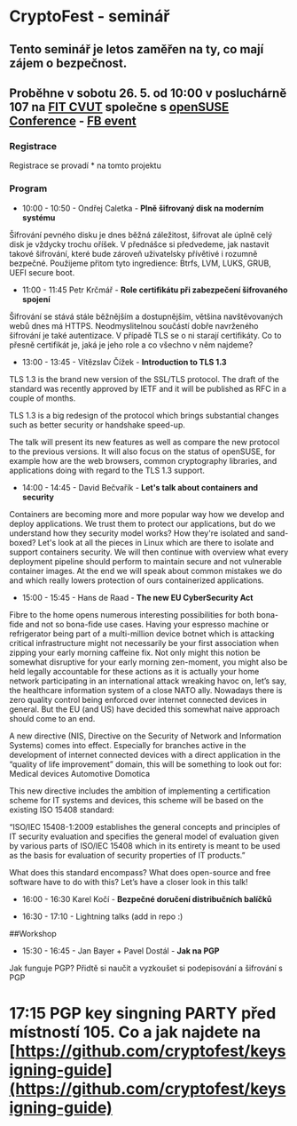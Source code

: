# CryptoFest - seminář

## Tento seminář je letos zaměřen na ty, co mají zájem o bezpečnost.

## Proběhne v sobotu 26. 5. od 10:00 v posluchárně 107 na [FIT CVUT](https://www.fit.cvut.cz) společne s [openSUSE Conference](https://events.opensuse.org/conference/oSC18) - [FB event](https://www.facebook.com/events/245865962642839/)

### Registrace 

Registrace se provadí * na tomto projektu 

### Program


* 10:00 - 10:50 - Ondřej Caletka - **Plně šifrovaný disk na moderním systému**

 Šifrování pevného disku je dnes běžná záležitost, šifrovat ale úplně celý disk je vždycky trochu oříšek. V přednášce si předvedeme, jak nastavit takové šifrování, které bude zároveň uživatelsky přívětivé i rozumně bezpečné. Použijeme přitom tyto ingredience: Btrfs, LVM, LUKS, GRUB, UEFI secure boot.



* 11:00 - 11:45 Petr Krčmář - **Role certifikátu při zabezpečení šifrovaného spojení**

 Šifrování se stává stále běžnějším a dostupnějším, většina navštěvovaných webů dnes má HTTPS. Neodmyslitelnou součástí dobře navrženého šifrování je také autentizace. V případě TLS se o ni starají certifikáty. Co to přesně certifikát je, jaká je jeho role a co všechno v něm najdeme?


* 13:00 - 13:45 - Vítězslav Čížek - **Introduction to TLS 1.3**

 TLS 1.3 is the brand new version of the SSL/TLS protocol. 
The draft of the standard was recently approved by IETF and it will be published as RFC in a couple of months.

 TLS 1.3 is a big redesign of the protocol which brings substantial changes such as better security or handshake speed-up.

 The talk will present its new features as well as compare the new protocol to the previous versions. 
It will also focus on the status of openSUSE, for example how are the web browsers, common cryptography libraries, and applications doing with regard to the TLS 1.3 support.


 

* 14:00 - 14:45 - David Bečvařík - **Let's talk about containers and security**

 Containers are becoming more and more popular way how we develop and deploy applications. We trust them to protect our applications, but do we understand how they security model works? How they're isolated and sand-boxed? Let's look at all the pieces in Linux which are there to isolate and support containers security. We will then continue with overview what every deployment pipeline should perform to maintain secure and  not vulnerable container images. At the end we will speak about common mistakes we do and which really lowers protection of ours containerized applications. 


* 15:00 - 15:45 - Hans de Raad  - **The new EU CyberSecurity Act**

 Fibre to the home opens numerous interesting possibilities for both bona-fide and not so bona-fide use cases. 
Having your espresso machine or refrigerator being part of a multi-million device botnet which is attacking critical infrastructure might not necessarily be your first association when zipping your early morning caffeine fix. 
Not only might this notion be somewhat disruptive for your early morning zen-moment, you might also be held legally accountable for these actions as it is actually your home network participating in an international attack wreaking havoc on, let’s say, the healthcare information system of a close NATO ally. 
Nowadays there is zero quality control being enforced over internet connected devices in general. But the EU (and US) have decided this somewhat naive approach should come to an end.

 A new directive (NIS, Directive on the Security of Network and Information Systems) comes into effect. Especially for branches active in the development of internet connected devices with a direct application in the “quality of life improvement” domain, this will be something to look out for: 
 Medical devices 
 Automotive 
 Domotica

 This new directive includes the ambition of implementing a certification scheme for IT systems and devices, this scheme will be based on the existing ISO 15408 standard:

 “ISO/IEC 15408-1:2009 establishes the general concepts and principles of IT security evaluation and specifies the general model of evaluation given by various parts of ISO/IEC 15408 which in its entirety is meant to be used as the basis for evaluation of security properties of IT products.”

 What does this standard encompass? What does open-source and free software have to do with this? Let’s have a closer look in this talk!


* 16:00 - 16:30 Karel Kočí - **Bezpečné doručení distribučních balíčků**


* 16:30 - 17:10 - Lightning talks (add in repo :) 

##Workshop

* 15:30 - 16:45 - Jan Bayer + Pavel Dostál - **Jak na PGP**

 Jak funguje PGP? Přidtě si naučit a vyzkoušet si podepisování a šifrování s PGP

# 17:15 PGP key singning PARTY před místností 105. Co a jak najdete na  [https://github.com/cryptofest/keysigning-guide](https://github.com/cryptofest/keysigning-guide)
